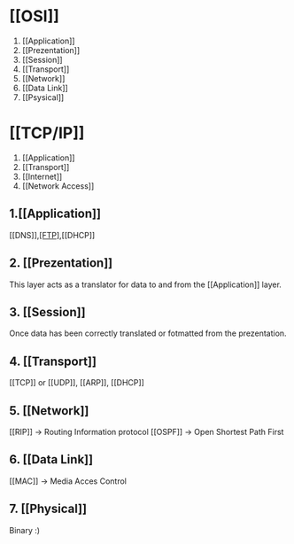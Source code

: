# [[OSI]]
1. [[Application]]
2. [[Prezentation]]
3. [[Session]]
4. [[Transport]]
5. [[Network]]
6. [[Data Link]]
7. [[Psysical]]

# [[TCP/IP]]
1. [[Application]]
2. [[Transport]]
3. [[Internet]]
4. [[Network Access]]


## 1.[[Application]]
[[DNS]],[[FTP]](FileZilla),[[DHCP]]
## 2. [[Prezentation]]
This layer acts as a translator for data to and from the [[Application]] layer.
## 3. [[Session]]
Once data has been correctly translated or fotmatted from the prezentation.
## 4. [[Transport]]
[[TCP]] or [[UDP]], [[ARP]], [[DHCP]]
## 5. [[Network]]
[[RIP]] -> Routing Information protocol 
[[OSPF]] -> Open Shortest Path First
## 6. [[Data Link]]
[[MAC]] -> Media Acces Control
## 7. [[Physical]]
Binary :)